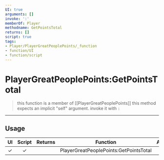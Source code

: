 ```yaml
---
UI: true
arguments: []
invoke: ':'
memberOf: Player
methodname: GetPointsTotal
returns: []
script: true
tags:
- Player/PlayerGreatPeoplePoints/_function
- function/UI
- function/script
---
```

# PlayerGreatPeoplePoints:GetPointsTotal
> this function is a member of [[PlayerGreatPeoplePoints]]
> this method expects an implicit "self" argument. invoke it with `:`
-----
## Usage
|  UI | Script | Returns | Function | Arguments |
|:---:|:------:|-------:|:--------:|:---------|
|✓|✓||PlayerGreatPeoplePoints:GetPointsTotal||
